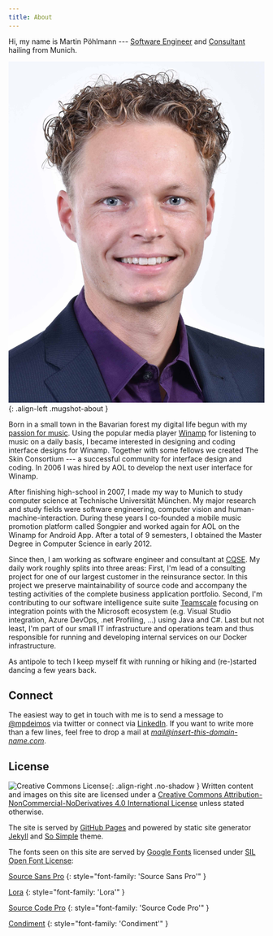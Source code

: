 ```yaml
---
title: About
---
```


Hi, my name is Martin Pöhlmann --- [Software Engineer](https://github.com/mpdeimos) and [Consultant](https://cqse.eu/poehlmann) hailing from Munich.

![This is me!](/assets/images/about/me.jpg)
{: .align-left .mugshot-about }

Born in a small town in the Bavarian forest my digital life begun with my [passion for music](https://www.last.fm/user/mpdeimos).
Using the popular media player [Winamp](https://winamp.com) for listening to music on a daily basis, I became interested in designing and coding interface designs for Winamp.
Together with some fellows we created The Skin Consortium --- a successful community for interface design and coding.
In 2006 I was hired by AOL to develop the next user interface for Winamp.

After finishing high-school in 2007, I made my way to Munich to study computer science at Technische Universität München.
My major research and study fields were software engineering, computer vision and human-machine-interaction.
During these years I co-founded a mobile music promotion platform called Songpier and worked again for AOL on the Winamp for Android App.
After a total of 9 semesters, I obtained the Master Degree in Computer Science in early 2012.

Since then, I am working as software engineer and consultant at [CQSE](https://www.cqse.eu).
My daily work roughly splits into three areas:
First, I'm lead of a consulting project for one of our largest customer in the reinsurance sector.
In this project we preserve maintainability of source code and accompany the testing activities of the complete business application portfolio.
Second, I'm contributing to our software intelligence suite suite [Teamscale](https://teamscale.com) focusing on integration points with the Microsoft ecosystem (e.g. Visual Studio integration, Azure DevOps, .net Profiling, ...) using Java and C#.
Last but not least, I'm part of our small IT infrastructure and operations team and thus responsible for running and developing internal services on our Docker infrastructure.

As antipole to tech I keep myself fit with running or hiking and (re-)started dancing a few years back.

Connect
-------

The easiest way to get in touch with me is to send a message to [@mpdeimos](http://twitter.com/mpdeimos) via twitter or connect via [LinkedIn](https://www.linkedin.com/in/martinpoehlmann/).
If you want to write more than a few lines, feel free to drop a mail at *mail@insert-this-domain-name.com*.


License
-------

![Creative Commons License](https://i.creativecommons.org/l/by-nc-nd/4.0/88x31.png){: .align-right .no-shadow }
Written content and images on this site are licensed under a [Creative Commons Attribution-NonCommercial-NoDerivatives 4.0 International License](http://creativecommons.org/licenses/by-nc-nd/4.0/) unless stated otherwise.

The site is served by [GitHub Pages](https://pages.github.com/) and powered by static site generator [Jekyll](https://jekyllrb.com/) and [So Simple](https://github.com/mmistakes/so-simple-theme) theme.

The fonts seen on this site are served by [Google Fonts](http://google.com/fonts) licensed under [SIL Open Font License](http://scripts.sil.org/OFL):

[Source Sans Pro](https://fonts.google.com/specimen/Source+Sans+Pro)
{: style="font-family: 'Source Sans Pro'" }

[Lora](https://fonts.google.com/specimen/Lora)
{: style="font-family: 'Lora'" }

[Source Code Pro](https://fonts.google.com/specimen/Source+Code+Pro)
{: style="font-family: 'Source Code Pro'" }

[Condiment](https://fonts.google.com/specimen/Condiment)
{: style="font-family: 'Condiment'" }